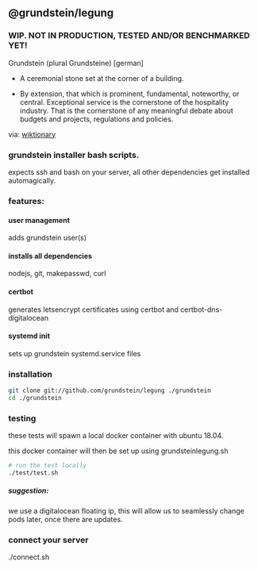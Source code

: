 ## @grundstein/legung

### WIP. NOT IN PRODUCTION, TESTED AND/OR BENCHMARKED YET!

Grundstein (plural Grundsteine) [german]

* A ceremonial stone set at the corner of a building.

* By extension, that which is prominent, fundamental, noteworthy, or central.
Exceptional service is the cornerstone of the hospitality industry.
That is the cornerstone of any meaningful debate about budgets and projects, regulations and policies.

via: [wiktionary](https://en.wiktionary.org/wiki/grundstein)

### grundstein installer bash scripts.

expects ssh and bash on your server, all other dependencies get installed automagically.

### features:

#### user management

adds grundstein user(s)

#### installs all dependencies

nodejs, git, makepasswd, curl

#### certbot

generates letsencrypt certificates using certbot and certbot-dns-digitalocean

#### systemd init

sets up grundstein systemd.service files


### installation

```bash
git clone git://github.com/grundstein/legung ./grundstein
cd ./grundstein
```

### testing

these tests will spawn a local docker container with ubuntu 18.04.

this docker container will then be set up using grundsteinlegung.sh

```bash
# run the test locally
./test/test.sh
```

##### suggestion:

we use a digitalocean floating ip, this will allow us to seamlessly change pods later,
once there are updates.

### connect your server
./connect.sh
```
